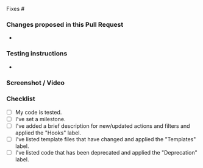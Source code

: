 Fixes #

### Changes proposed in this Pull Request

*

### Testing instructions

*

<!--
Helpful tips for screenshots:
https://en.support.wordpress.com/make-a-screenshot/
-->
### Screenshot / Video

### Checklist
- [ ] My code is tested.
- [ ] I've set a milestone.
- [ ] I've added a brief description for new/updated actions and filters and applied the "Hooks" label.
- [ ] I've listed template files that have changed and applied the "Templates" label.
- [ ] I've listed code that has been deprecated and applied the "Deprecation" label. <!-- Please list the replacement function or hook that should be called instead, if applicable. -->
